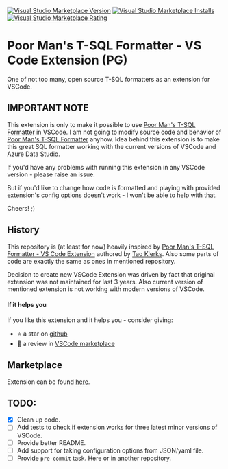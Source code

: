 [![Visual Studio Marketplace Version](https://img.shields.io/visual-studio-marketplace/v/piotrgredowski.poor-mans-t-sql-formatter-pg?style=plastic)](https://marketplace.visualstudio.com/items?itemName=piotrgredowski.poor-mans-t-sql-formatter-pg)
[![Visual Studio Marketplace Installs](https://img.shields.io/visual-studio-marketplace/i/piotrgredowski.poor-mans-t-sql-formatter-pg?style=plastic)](https://marketplace.visualstudio.com/items?itemName=piotrgredowski.poor-mans-t-sql-formatter-pg)
[![Visual Studio Marketplace Rating](https://img.shields.io/visual-studio-marketplace/r/piotrgredowski.poor-mans-t-sql-formatter-pg?style=plastic)](https://marketplace.visualstudio.com/items?itemName=piotrgredowski.poor-mans-t-sql-formatter-pg)

# Poor Man's T-SQL Formatter - VS Code Extension (PG)

One of not too many, open source T-SQL formatters as an extension for VSCode.

## **IMPORTANT NOTE**

This extension is only to make it possible to use [Poor Man's T-SQL Formatter](https://github.com/TaoK/PoorMansTSqlFormatter) in VSCode.
I am not going to modify source code and behavior of [Poor Man's T-SQL Formatter](https://github.com/TaoK/PoorMansTSqlFormatter) anyhow. Idea behind this extension is to make
this great SQL formatter working with the current versions of VSCode and Azure Data Studio.

If you'd have any problems with running this extension in any VSCode version - please raise an issue.

But if you'd like to change how code is formatted and playing with provided extension's config options doesn't work - I won't be able to help with that.

Cheers! ;)

## History

This repository is (at least for now) heavily inspired by [Poor Man's T-SQL Formatter - VS Code Extension](https://github.com/TaoK/poor-mans-t-sql-formatter-vscode-extension)
authored by [Tao Klerks](https://github.com/TaoK). Also some parts of code are exactly the same as ones in mentioned repository.

Decision to create new VSCode Extension was driven by fact that original extension was not maintained for last 3 years.
Also current version of mentioned extension is not working with modern versions of VSCode.

#### If it helps you

If you like this extension and it helps you - consider giving:

- :star: a star on [github](https://github.com/piotrgredowski/poor-mans-t-sql-formatter-vscode-extension)
- :pencil: a review in [VSCode marketplace](https://marketplace.visualstudio.com/items?itemName=piotrgredowski.poor-mans-t-sql-formatter-pg&ssr=false#review-details)

## Marketplace

Extension can be found [here](https://marketplace.visualstudio.com/items?itemName=piotrgredowski.poor-mans-t-sql-formatter-pg).

## TODO:

- [x] Clean up code.
- [ ] Add tests to check if extension works for three latest minor versions of VSCode.
- [ ] Provide better README.
- [ ] Add support for taking configuration options from JSON/yaml file.
- [ ] Provide `pre-commit` task. Here or in another repository.

